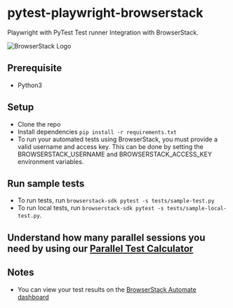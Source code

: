 # pytest-playwright-browserstack

Playwright with PyTest Test runner Integration with BrowserStack.

![BrowserStack Logo](https://d98b8t1nnulk5.cloudfront.net/production/images/layout/logo-header.png?1469004780)
## Prerequisite
* Python3

## Setup

* Clone the repo
* Install dependencies `pip install -r requirements.txt`
* To run your automated tests using BrowserStack, you must provide a valid username and access key. This can be done by setting the BROWSERSTACK_USERNAME and BROWSERSTACK_ACCESS_KEY environment variables.

## Run sample tests
* To run tests, run `browserstack-sdk pytest -s tests/sample-test.py`
* To run local tests, run `browserstack-sdk pytest -s tests/sample-local-test.py`.

## Understand how many parallel sessions you need by using our [Parallel Test Calculator](https://www.browserstack.com/automate/parallel-calculator?ref=github)

## Notes
* You can view your test results on the [BrowserStack Automate dashboard](https://www.browserstack.com/automate)
